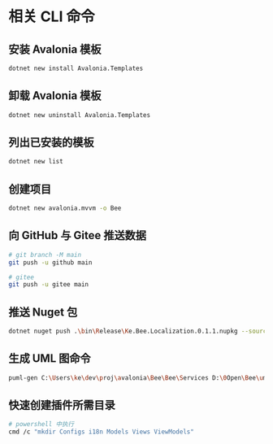 # 相关 CLI 命令

## 安装 Avalonia 模板

```bash
dotnet new install Avalonia.Templates
```

## 卸载 Avalonia 模板

```bash
dotnet new uninstall Avalonia.Templates
```

## 列出已安装的模板

```bash
dotnet new list
```

## 创建项目

```bash
dotnet new avalonia.mvvm -o Bee
```

## 向 GitHub 与 Gitee 推送数据

```bash
# git branch -M main
git push -u github main

# gitee
git push -u gitee main
```

## 推送 Nuget 包

```bash
dotnet nuget push .\bin\Release\Ke.Bee.Localization.0.1.1.nupkg --source https://api.nuget.org/v3/index.json --api-key {key}
```

## 生成 UML 图命令

```bash
puml-gen C:\Users\ke\dev\proj\avalonia\Bee\Bee\Services D:\0Open\Bee\uml -dir -ignore Private,Protected -createAssociation -allInOne -excludePaths ServiceCollectionExtensions.cs,HarmonyOSFontCollection.cs
```

## 快速创建插件所需目录

```bash
# powershell 中执行
cmd /c "mkdir Configs i18n Models Views ViewModels"
```